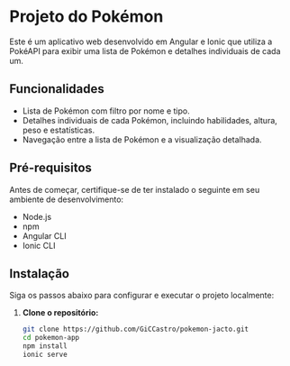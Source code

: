 # Projeto do Pokémon

Este é um aplicativo web desenvolvido em Angular e Ionic que utiliza a PokéAPI para exibir uma lista de Pokémon e detalhes individuais de cada um.

## Funcionalidades

- Lista de Pokémon com filtro por nome e tipo.
- Detalhes individuais de cada Pokémon, incluindo habilidades, altura, peso e estatísticas.
- Navegação entre a lista de Pokémon e a visualização detalhada.

## Pré-requisitos

Antes de começar, certifique-se de ter instalado o seguinte em seu ambiente de desenvolvimento:

- Node.js
- npm
- Angular CLI 
- Ionic CLI 

## Instalação

Siga os passos abaixo para configurar e executar o projeto localmente:

1. **Clone o repositório:**

   ```bash
   git clone https://github.com/GiCCastro/pokemon-jacto.git
   cd pokemon-app
   npm install
   ionic serve

